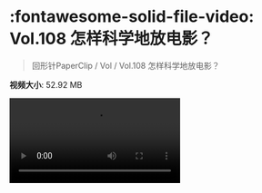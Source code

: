 # :fontawesome-solid-file-video: Vol.108 怎样科学地放电影？

> 回形针PaperClip / Vol / Vol.108 怎样科学地放电影？

**视频大小**: 52.92 MB

<div class="video"><video src="https://file.hsyhx.top/archive/PaperClip/Vol/108.mp4" controls preload>🤔 您的浏览器不支持 video 标签</video></div>
